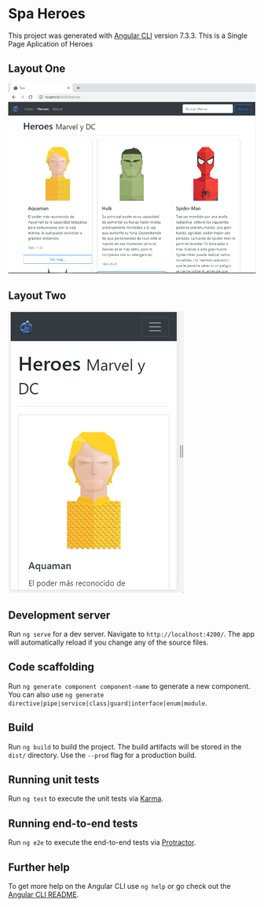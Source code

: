 # Spa Heroes

This project was generated with [Angular CLI](https://github.com/angular/angular-cli) version 7.3.3.
This is a Single Page Aplication of Heroes

## Layout One

![Spa_Heroes](https://github.com/Crusiris/Spa-Heroes/blob/master/src/assets/img/SpaHeroes.PNG)

## Layout Two

![Spa_Heroes](https://github.com/Crusiris/Spa-Heroes/blob/master/src/assets/img/Responsivedesigh%20HeroesApp.PNG)

## Development server

Run `ng serve` for a dev server. Navigate to `http://localhost:4200/`. The app will automatically reload if you change any of the source files.

## Code scaffolding

Run `ng generate component component-name` to generate a new component. You can also use `ng generate directive|pipe|service|class|guard|interface|enum|module`.

## Build

Run `ng build` to build the project. The build artifacts will be stored in the `dist/` directory. Use the `--prod` flag for a production build.

## Running unit tests

Run `ng test` to execute the unit tests via [Karma](https://karma-runner.github.io).

## Running end-to-end tests

Run `ng e2e` to execute the end-to-end tests via [Protractor](http://www.protractortest.org/).

## Further help

To get more help on the Angular CLI use `ng help` or go check out the [Angular CLI README](https://github.com/angular/angular-cli/blob/master/README.md).
